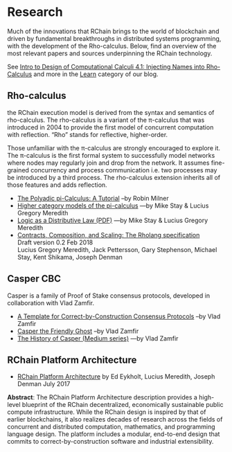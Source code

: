 # Research

Much of the innovations that RChain brings to the world of blockchain and driven by fundamental breakthroughs in distributed systems programming, with the development of the Rho-calculus. Below, find an overview of the most relevant papers and sources underpinning the RChain technology.

See [Intro to Design of Computational Calculi 4.1: Injecting Names
into Rho-Calculus][intro] and more in the [Learn][] category of our
blog.

[intro]: https://www.rchain.coop/blog/intro-to-design-of-computational-calculi-4-1-injecting-names-into-rho-calculus/
[learn]: https://www.rchain.coop/blog/category/developer/learn/

## Rho-calculus

the RChain execution model is derived from the syntax and semantics of rho-calculus. The rho-calculus is a variant of the π-calculus that was introduced in 2004 to provide the first model of concurrent computation with reflection. “Rho” stands for reflective, higher-order.

Those unfamiliar with the π-calculus are strongly encouraged to explore it. The π-calculus is the first formal system to successfully model networks where nodes may regularly join and drop from the network. It assumes fine-grained concurrency and process communication i.e. two processes may be introduced by a third process. The rho-calculus extension inherits all of those features and adds reflection.

- [The Polyadic pi-Calculus: A Tutorial](http://www.lfcs.inf.ed.ac.uk/reports/91/ECS-LFCS-91-180/) –by Robin Milner
- [Higher category models of the pi-calculus](https://arxiv.org/abs/1504.04311) —by Mike Stay &amp; Lucius Gregory Meredith
- [Logic as a Distributive Law (PDF)](https://arxiv.org/pdf/1610.02247v3.pdf) —by Mike Stay &amp; Lucius Gregory Meredith
- [Contracts, Composition, and Scaling: The Rholang specification](https://developer.rchain.coop/assets/rholang-spec-0.2.pdf)  
  Draft version 0.2 Feb 2018  
  Lucius Gregory Meredith, Jack Pettersson, Gary Stephenson, Michael
  Stay, Kent Shikama, Joseph Denman

## Casper CBC

Casper is a family of Proof of Stake consensus protocols, developed in collaboration with Vlad Zamfir.

- [A Template for Correct-by-Construction Consensus Protocols](https://github.com/ethereum/research/blob/master/papers/cbc-consensus/AbstractCBC.pdf) –by Vlad Zamfir
- [Casper the Friendly Ghost](https://github.com/ethereum/research/blob/master/papers/CasperTFG/CasperTFG.pdf) –by Vlad Zamfir
- [The History of Casper (Medium series)](https://medium.com/@Vlad_Zamfir/the-history-of-casper-part-1-59233819c9a9) —by Vlad Zamfir

## RChain Platform Architecture

- [RChain Platform Architecture][archdoc] by Ed Eykholt, Lucius Meredith, Joseph Denman July 2017

**Abstract**: The RChain Platform Architecture description provides a
high-level blueprint of the RChain decentralized, economically
sustainable public compute infrastructure. While the RChain design is
inspired by that of earlier blockchains, it also realizes decades of
research across the fields of concurrent and distributed computation,
mathematics, and programming language design. The platform includes a
modular, end-to-end design that commits to correct-by-construction
software and industrial extensibility.

[archdoc]: https://rchain-architecture.readthedocs.io/en/latest/
